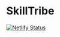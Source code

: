 # SkillTribe
[![Netlify Status](https://api.netlify.com/api/v1/badges/93fa6db9-1533-4d0e-9d90-113e8b1a6cc3/deploy-status)](https://app.netlify.com/sites/skilltribe/deploys)
